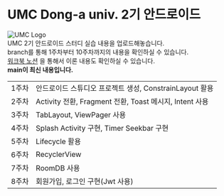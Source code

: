 
# UMC Dong-a univ. 2기 안드로이드  
![UMC Logo](https://media.discordapp.net/attachments/950282937474088990/954727424426405949/logo.png?width=150&height=150)  
UMC 2기 안드로이드 스터디 실습 내용을 업로드해놓습니다.  
branch를 통해 1주차부터 10주차까지의 내용을 확인하실 수 있습니다.  
[워크북 노션](https://abstracted-saga-113.notion.site/UMC_-0ab99428ad5046219d7554034a31dc2a) 을 통해서 이론 내용도 확인하실 수 있습니다.  
**main이 최신 내용입니다.**
  
| | |
|---|---|
|1주차|안드로이드 스튜디오 프로젝트 생성, ConstrainLayout 활용|
|2주차|Activity 전환, Fragment 전환, Toast 메시지, Intent 사용|
|3주차|TabLayout, ViewPager 사용|
|4주차|Splash Activity 구현, Timer Seekbar 구현|
|5주차|Lifecycle 활용|
|6주차|RecyclerView |
|7주차|RoomDB 사용|
|8주차|회원가입, 로그인 구현(Jwt 사용)|
